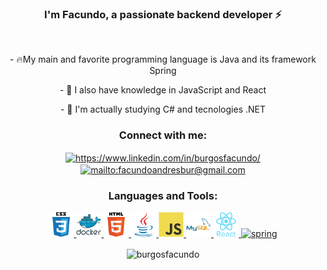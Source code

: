 <h3 align="center">I'm Facundo, a passionate backend developer ⚡</h3>
<br>
<p align="center">
- 🔥My main and favorite programming language is Java and its framework Spring
 <p/>
 <p align="center">
- 🤝 I also have knowledge in JavaScript and React
 <p/>
<p align="center">
- 📖 I'm actually studying C# and tecnologies .NET
 <p/>


<h3 align="center">Connect with me:</h3>
<p align="center">
<a href="https://linkedin.com/in/https://www.linkedin.com/in/burgosfacundo/" target="blank"><img align="center" src="https://raw.githubusercontent.com/rahuldkjain/github-profile-readme-generator/master/src/images/icons/Social/linked-in-alt.svg" alt="https://www.linkedin.com/in/burgosfacundo/" height="30" width="40" /></a>
  <a href="mailto:facundoandresbur@gmail.com" target="blank"><img align="center" src="https://camo.githubusercontent.com/36a170186381f453a11384a20d5cbbafccb4aeb8e4381d31ef8596327ed602f1/68747470733a2f2f75706c6f61642e77696b696d656469612e6f72672f77696b6970656469612f636f6d6d6f6e732f7468756d622f642f64662f4d6963726f736f66745f4f66666963655f4f75746c6f6f6b5f2532383230313825453225383025393370726573656e742532392e7376672f38303070782d4d6963726f736f66745f4f66666963655f4f75746c6f6f6b5f2532383230313825453225383025393370726573656e742532392e7376672e706e67" alt="mailto:facundoandresbur@gmail.com" height="30" width="40" /></a>
</p>

<h3 align="center">Languages and Tools:</h3>
<p align="center"> <a href="https://www.w3schools.com/css/" target="_blank" rel="noreferrer"> <img src="https://raw.githubusercontent.com/devicons/devicon/master/icons/css3/css3-original-wordmark.svg" alt="css3" width="40" height="40"/> </a> <a href="https://www.docker.com/" target="_blank" rel="noreferrer"> <img src="https://raw.githubusercontent.com/devicons/devicon/master/icons/docker/docker-original-wordmark.svg" alt="docker" width="40" height="40"/> </a> <a href="https://www.w3.org/html/" target="_blank" rel="noreferrer"> <img src="https://raw.githubusercontent.com/devicons/devicon/master/icons/html5/html5-original-wordmark.svg" alt="html5" width="40" height="40"/> </a> <a href="https://www.java.com" target="_blank" rel="noreferrer"> <img src="https://raw.githubusercontent.com/devicons/devicon/master/icons/java/java-original.svg" alt="java" width="40" height="40"/> </a> <a href="https://developer.mozilla.org/en-US/docs/Web/JavaScript" target="_blank" rel="noreferrer"> <img src="https://raw.githubusercontent.com/devicons/devicon/master/icons/javascript/javascript-original.svg" alt="javascript" width="40" height="40"/> </a> <a href="https://www.mysql.com/" target="_blank" rel="noreferrer"> <img src="https://raw.githubusercontent.com/devicons/devicon/master/icons/mysql/mysql-original-wordmark.svg" alt="mysql" width="40" height="40"/> </a> <a href="https://reactjs.org/" target="_blank" rel="noreferrer"> <img src="https://raw.githubusercontent.com/devicons/devicon/master/icons/react/react-original-wordmark.svg" alt="react" width="40" height="40"/> </a> <a href="https://spring.io/" target="_blank" rel="noreferrer"> <img src="https://www.vectorlogo.zone/logos/springio/springio-icon.svg" alt="spring" width="40" height="40"/> </a> </p>

<p align="center"><img align="center" src="https://github-readme-stats.vercel.app/api/top-langs?username=burgosfacundo&show_icons=true&locale=en&layout=compact" alt="burgosfacundo" /></p>
